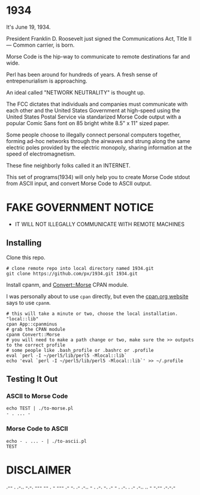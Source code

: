 # 1934
It's June 19, 1934.


President Franklin D. Roosevelt just signed the Communications Act, Title II — Common carrier, is born.

Morse Code is the hip-way to communicate to remote destinations far and wide.

Perl has been around for hundreds of years. A fresh sense of entrepenurialism is approaching.

An ideal called "NETWORK NEUTRALITY" is thought up. 

The FCC dictates that individuals and companies must communicate with each other and the United States Government at high-speed using the United States Postal Service via standarized Morse Code output with a popular Comic Sans font on 85 bright white 8.5" x 11" sized paper.

Some people choose to illegally connect personal computers together, forming ad-hoc networks through the airwaves and strung along the same electric poles provided by the electric monopoly, sharing information at the speed of electromagnetism.

These fine neighborly folks called it an INTERNET.

This set of programs(1934) will only help you to create Morse Code stdout from ASCII input, and convert Morse Code to ASCII output.

# FAKE GOVERNMENT NOTICE
* IT WILL NOT ILLEGALLY COMMUNICATE WITH REMOTE MACHINES


## Installing
Clone this repo.

    # clone remote repo into local directory named 1934.git
    git clone https://github.com/px/1934.git 1934.git

Install cpanm, and [Convert::Morse](http://search.cpan.org/dist/Convert-Morse/lib/Convert/Morse.pm) CPAN module.

I was personally about to use `cpan` directly, but even the [cpan.org website](http://www.cpan.org/modules/INSTALL.html) says to use `cpanm`.


    # this will take a minute or two, choose the local installation. "local::lib"
    cpan App::cpanminus
    # grab the CPAN module
    cpanm Convert::Morse
    # you will need to make a path change or two, make sure the >> outputs to the correct profile
    # some people like .bash_profile or .bashrc or .profile
    eval `perl -I ~/perl5/lib/perl5 -Mlocal::lib`
    echo 'eval `perl -I ~/perl5/lib/perl5 -Mlocal::lib`' >> ~/.profile


## Testing It Out

### ASCII to Morse Code

    echo TEST | ./to-morse.pl 
    - . ... -
  

### Morse Code to ASCII
    echo - . ... - | ./to-ascii.pl
    TEST
    


# DISCLAIMER
.-- . .-.. -.-. --- -- .  - ---  .- -.  .- .-.. - . .-. -. .- - .  .-. . .- .-.. .. - -.-- .-.-.-
